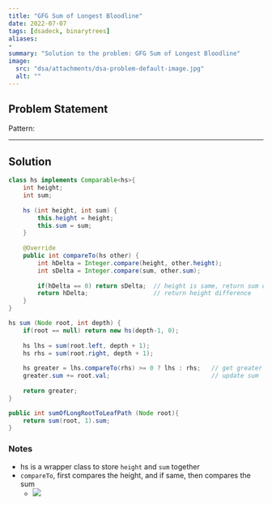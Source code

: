 ```yaml
---
title: "GFG Sum of Longest Bloodline"
date: 2022-07-07
tags: [dsadeck, binarytrees]
aliases:
- 
summary: "Solution to the problem: GFG Sum of Longest Bloodline"
image:
  src: "dsa/attachments/dsa-problem-default-image.jpg"
  alt: ""
---
```


## Problem Statement


Pattern: 

---

## Solution
``` java
class hs implements Comparable<hs>{
	int height;
	int sum;
	
	hs (int height, int sum) {
		this.height = height;
		this.sum = sum;
	}
	
	@Override
	public int compareTo(hs other) {
		int hDelta = Integer.compare(height, other.height);
		int sDelta = Integer.compare(sum, other.sum);
		
		if(hDelta == 0) return sDelta;  // height is same, return sum difference
		return hDelta;                  // return height difference
	}
}

hs sum (Node root, int depth) {
	if(root == null) return new hs(depth-1, 0);
	
	hs lhs = sum(root.left, depth + 1);
	hs rhs = sum(root.right, depth + 1);
	
	hs greater = lhs.compareTo(rhs) >= 0 ? lhs : rhs;   // get greater
	greater.sum += root.val;                            // update sum
	
	return greater;
}

public int sumOfLongRootToLeafPath (Node root){
	return sum(root, 1).sum;
}
```

### Notes
- hs is a wrapper class to store `height` and `sum` together
- `compareTo`, first compares the height, and if same, then compares the sum
	-  ![](https://i.imgur.com/WfIqo4q.png)


